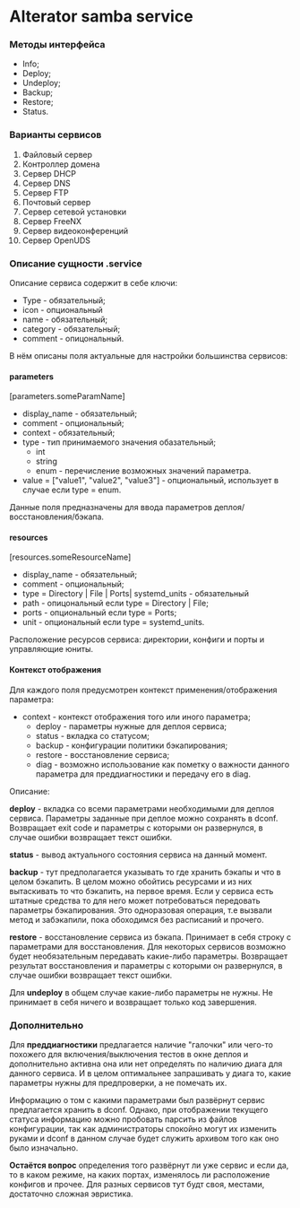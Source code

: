 # Alterator samba service

### Методы интерфейса

- Info;
- Deploy;
- Undeploy;
- Backup;
- Restore;
- Status.

### Варианты сервисов

1. Файловый сервер
2. Контроллер домена
3. Сервер DHCP
4. Сервер DNS
5. Сервер FTP
6. Почтовый сервер
7. Сервер сетевой установки
8. Сервер FreeNX
9. Сервер видеоконференций
10. Сервер OpenUDS

### Описание сущности .service

Описание сервиса содержит в себе ключи:

- Type - обязательный;
- icon - опциональный
- name - обязательный;
- category - обязательный;
- comment - опицональный.

В нём описаны поля актуальные для настройки большинства сервисов:

#### parameters

[parameters.someParamName]
- display_name - обязательный;
- comment - опциональный;
- context - обязательный;
- type - тип принимаемого значения обазательный; 
   - int
   - string
   - enum - перечисление возможных значений параметра.
- value = ["value1", "value2", "value3"] - опциональный, использует в случае если type = enum.

Данные поля предназначены для ввода параметров деплоя/восстановления/бэкапа.

#### resources

[resources.someResourceName]  
- display_name - обязательный;
- comment - опциональный;
- type = Directory | File | Ports| systemd_units - обязательный
- path  - опицональный если type = Directory | File;
- ports - опциональный если type = Ports;
- unit - опциональный если type = systemd_units.

Расположение ресурсов сервиса: директории, конфиги и порты и управляющие юниты.

#### Контекст отображения

Для каждого поля предусмотрен контекст применения/отображения параметра:
- context - контекст отображения того или иного параметра; 
   - deploy - параметры нужные для деплоя сервиса;
   - status - вкладка со статусом;
   - backup - конфигурации политики бэкапирования;
   - restore - восстановление сервиса;
   - diag - возможно использование как пометку о важности данного параметра для преддиагностики и передачу его в diag.

Описание:

**deploy** - вкладка со всеми параметрами необходимыми для деплоя сервиса. Параметры заданные при деплое можно сохранять в dconf. Возвращает exit code и параметры с которыми он развернулся, в случае ошибки возвращает текст ошибки.

**status** - вывод актуального состояния сервиса на данный момент.

**backup** - тут предполагается указывать то где хранить бэкапы и что в целом бэкапить. В целом можно обойтись ресурсами и из них вытаскивать то что бэкапить, на первое время. Если у сервиса есть штатные средства то для него может потребоваться передовать параметры бэкапирования. Это одноразовая операция, т.е вызвали метод и забэкапили, пока обоходимся без расписаний и прочего.

**restore** - восстановление сервиса из бэкапа. Принимает в себя строку с параметрами для восстановления. Для некоторых сервисов возможно будет необязательным передавать какие-либо параметры. Возвращает результат восстановления и параметры с которыми он развернулся, в случае ошибки возвращает текст ошибки.

Для **undeploy** в общем случае какие-либо параметры не нужны. Не принимает в себя ничего и возвращает только код завершения.

### Дополнительно

Для **преддиагностики** предлагается наличие "галочки" или чего-то похожего для включения/выключения тестов в окне деплоя и дополнительно активна она или нет определять по наличию диага для данного сервиса. И в целом оптимальнее запрашивать у диага то, какие параметры нужны для предпроверки, а не помечать их.

Информацию о том с какими параметрами был развёрнут сервис предлагается хранить в dconf. Однако, при отображении  текущего статуса информацию можно пробовать парсить из файлов конфигурации, так как администраторы спокойно могут их изменить руками и dconf в данном случае будет служить архивом того как оно было изначально.

**Остаётся вопрос** определения того развёрнут ли уже сервис и если да, то в каком режиме, на каких портах, изменялось ли расположение конфигов и прочее. Для разных сервисов тут будт своя, местами, достаточно сложная эвристика.
